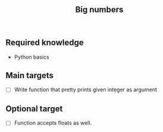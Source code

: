 <h2 align="center">Big numbers</h2>

<br>

## Required knowledge

- Python basics

## Main targets

- [ ] Write function that pretty prints given integer as argument

## Optional target

- [ ] Function accepts floats as well.
